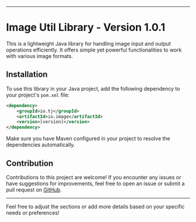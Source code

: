 
---

# Image Util Library - Version 1.0.1

This is a lightweight Java library for handling image input and output operations efficiently. It offers simple yet powerful functionalities to work with various image formats.

## Installation

To use this library in your Java project, add the following dependency to your project's `pom.xml` file:

```xml
<dependency>
    <groupId>io.tj</groupId>
    <artifactId>io.image</artifactId>
    <version>[version]</version>
</dependency>
```

Make sure you have Maven configured in your project to resolve the dependencies automatically.


## Contribution

Contributions to this project are welcome! If you encounter any issues or have suggestions for improvements, feel free to open an issue or submit a pull request on [GitHub](https://github.com/example/repository).


---

Feel free to adjust the sections or add more details based on your specific needs or preferences!
